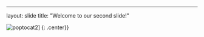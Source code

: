 ---
layout: slide
title: "Welcome to our second slide!"

![poptocat2](https://octodex.github.com/images/poptocat_v2.png)]
{: .center}}
